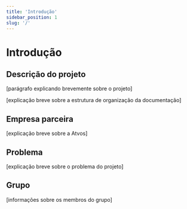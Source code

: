 ```yaml
---
title: 'Introdução'
sidebar_position: 1
slug: '/'
---
```


# Introdução

## Descrição do projeto

[parágrafo explicando brevemente sobre o projeto]

[explicação breve sobre a estrutura de organização da documentação]

## Empresa parceira

[explicação breve sobre a Atvos]

## Problema

[explicação breve sobre o problema do projeto]

## Grupo

[informações sobre os membros do grupo]

